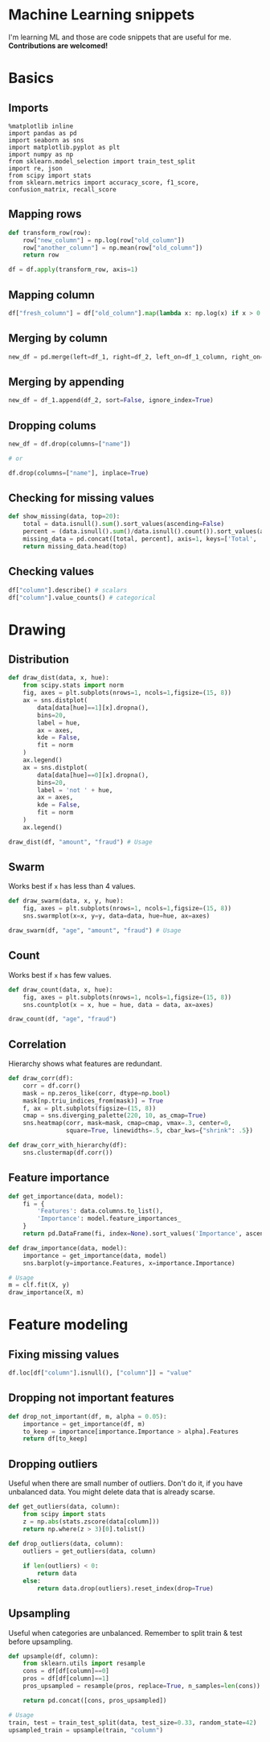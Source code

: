 # Machine Learning snippets

I'm learning ML and those are code snippets that are useful for me.
**Contributions are welcomed!**

# Basics

## Imports
```
%matplotlib inline
import pandas as pd
import seaborn as sns
import matplotlib.pyplot as plt
import numpy as np
from sklearn.model_selection import train_test_split
import re, json
from scipy import stats
from sklearn.metrics import accuracy_score, f1_score, confusion_matrix, recall_score
```

## Mapping rows

```python
def transform_row(row):
    row["new_column"] = np.log(row["old_column"])
    row["another_column"] = np.mean(row["old_column"])
    return row

df = df.apply(transform_row, axis=1)
```

## Mapping column

```python
df["fresh_column"] = df["old_column"].map(lambda x: np.log(x) if x > 0 else 0)
```

## Merging by column

```python
new_df = pd.merge(left=df_1, right=df_2, left_on=df_1_column, right_on=df_2_column)
```

## Merging by appending

```python
new_df = df_1.append(df_2, sort=False, ignore_index=True)
```

## Dropping colums

```python
new_df = df.drop(columns=["name"])

# or

df.drop(columns=["name"], inplace=True)
```

## Checking for missing values

```python
def show_missing(data, top=20):
    total = data.isnull().sum().sort_values(ascending=False)
    percent = (data.isnull().sum()/data.isnull().count()).sort_values(ascending=False)
    missing_data = pd.concat([total, percent], axis=1, keys=['Total', 'Percent'])
    return missing_data.head(top)
```

## Checking values

```python
df["column"].describe() # scalars
df["column"].value_counts() # categorical
```

# Drawing

## Distribution

```python
def draw_dist(data, x, hue):
    from scipy.stats import norm
    fig, axes = plt.subplots(nrows=1, ncols=1,figsize=(15, 8))
    ax = sns.distplot(
        data[data[hue]==1][x].dropna(),
        bins=20,
        label = hue,
        ax = axes,
        kde = False,
        fit = norm
    )
    ax.legend()
    ax = sns.distplot(
        data[data[hue]==0][x].dropna(), 
        bins=20, 
        label = 'not ' + hue, 
        ax = axes, 
        kde = False,
        fit = norm
    )
    ax.legend()

draw_dist(df, "amount", "fraud") # Usage
```

## Swarm

Works best if `x` has less than 4 values.

```python
def draw_swarm(data, x, y, hue):
    fig, axes = plt.subplots(nrows=1, ncols=1,figsize=(15, 8))
    sns.swarmplot(x=x, y=y, data=data, hue=hue, ax=axes)

draw_swarm(df, "age", "amount", "fraud") # Usage
```

## Count

Works best if `x` has few values.

```python
def draw_count(data, x, hue):
    fig, axes = plt.subplots(nrows=1, ncols=1,figsize=(15, 8))
    sns.countplot(x = x, hue = hue, data = data, ax=axes)

draw_count(df, "age", "fraud")
```

## Correlation

Hierarchy shows what features are redundant.

```python
def draw_corr(df):
    corr = df.corr()
    mask = np.zeros_like(corr, dtype=np.bool)
    mask[np.triu_indices_from(mask)] = True
    f, ax = plt.subplots(figsize=(15, 8))
    cmap = sns.diverging_palette(220, 10, as_cmap=True)
    sns.heatmap(corr, mask=mask, cmap=cmap, vmax=.3, center=0,
                square=True, linewidths=.5, cbar_kws={"shrink": .5})

def draw_corr_with_hierarchy(df):
    sns.clustermap(df.corr())
```

## Feature importance

```python
def get_importance(data, model):
    fi = {
        'Features': data.columns.to_list(), 
        'Importance': model.feature_importances_
    }
    return pd.DataFrame(fi, index=None).sort_values('Importance', ascending=False)

def draw_importance(data, model):
    importance = get_importance(data, model)
    sns.barplot(y=importance.Features, x=importance.Importance)

# Usage
m = clf.fit(X, y)
draw_importance(X, m)
```

# Feature modeling

## Fixing missing values

```python
df.loc[df["column"].isnull(), ["column"]] = "value"
```

## Dropping not important features

```python
def drop_not_important(df, m, alpha = 0.05):
    importance = get_importance(df, m)
    to_keep = importance[importance.Importance > alpha].Features
    return df[to_keep]
```

## Dropping outliers

Useful when there are small number of outliers. 
Don't do it, if you have unbalanced data.
You might delete data that is already scarse.


```python
def get_outliers(data, column):
    from scipy import stats
    z = np.abs(stats.zscore(data[column]))
    return np.where(z > 3)[0].tolist()

def drop_outliers(data, column):
    outliers = get_outliers(data, column)
    
    if len(outliers) < 0:
        return data
    else:
        return data.drop(outliers).reset_index(drop=True)
```

## Upsampling

Useful when categories are unbalanced. Remember to split train & test before upsampling.

```python
def upsample(df, column):
    from sklearn.utils import resample
    cons = df[df[column]==0]
    pros = df[df[column]==1]
    pros_upsampled = resample(pros, replace=True, n_samples=len(cons))

    return pd.concat([cons, pros_upsampled])

# Usage
train, test = train_test_split(data, test_size=0.33, random_state=42)
upsampled_train = upsample(train, "column")
```
